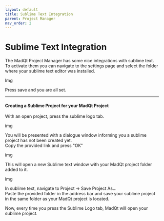 ```yaml
---
layout: default
title: Sublime Text Integration
parent: Project Manager
nav_order: 2
---
```


# Sublime Text Integration

The MadQt Project Manager has some nice integrations with sublime text.\
To activate them you can navigate to the settings page and select the
folder where your sublime text editor was installed.

Img

Press save and you are all set.

***

#### Creating a Sublime Project for your MadQt Project
With an open project, press the sublime logo tab.

img

You will be presented with a dialogue window informing you a sublime project
has not been created yet. \
Copy the provided link and press "OK"

img

This will open a new Sublime text window with your MadQt project folder added to it.

img

In sublime text, navigate to Project -> Save Project As... \
Paste the provided folder in the address bar and save your sublime project in the same
folder as your MadQt project is located.

Now, every time you press the Sublime Logo tab, MadQt will open your sublime project.


